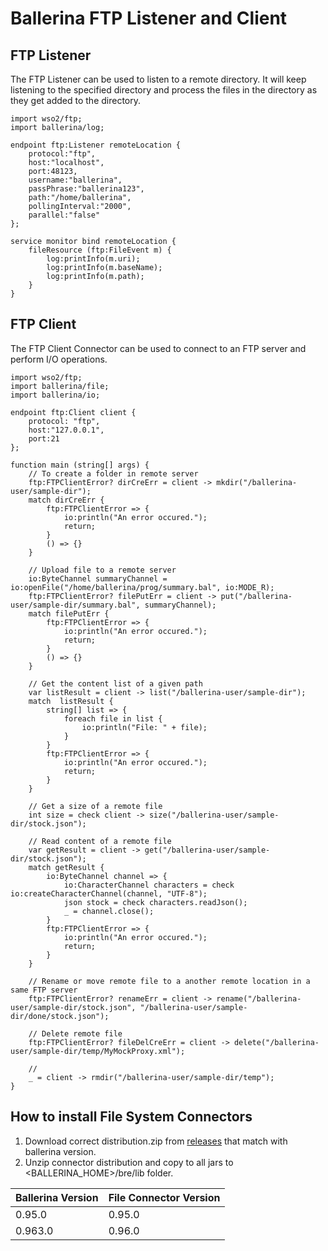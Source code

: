 # **Ballerina FTP Listener and Client**

## FTP Listener
The FTP Listener can be used to listen to a remote directory. It will keep listening to the specified directory and process the files in the directory as they get added to the directory.
```ballerina
import wso2/ftp;
import ballerina/log;

endpoint ftp:Listener remoteLocation {
    protocol:"ftp",
    host:"localhost",
    port:48123,
    username:"ballerina",
    passPhrase:"ballerina123",
    path:"/home/ballerina",
    pollingInterval:"2000",
    parallel:"false"
};

service monitor bind remoteLocation {
    fileResource (ftp:FileEvent m) {
        log:printInfo(m.uri);
        log:printInfo(m.baseName);
        log:printInfo(m.path);
    }
}
```

## FTP Client
The FTP Client Connector can be used to connect to an FTP server and perform I/O operations.
```ballerina
import wso2/ftp;
import ballerina/file;
import ballerina/io;

endpoint ftp:Client client {
    protocol: "ftp",
    host:"127.0.0.1",
    port:21
};
    
function main (string[] args) {
    // To create a folder in remote server
    ftp:FTPClientError? dirCreErr = client -> mkdir("/ballerina-user/sample-dir");
    match dirCreErr {
        ftp:FTPClientError => {
            io:println("An error occured.");
            return;
        }
        () => {}
    }
    
    // Upload file to a remote server
    io:ByteChannel summaryChannel = io:openFile("/home/ballerina/prog/summary.bal", io:MODE_R);
    ftp:FTPClientError? filePutErr = client -> put("/ballerina-user/sample-dir/summary.bal", summaryChannel);    
    match filePutErr {
        ftp:FTPClientError => {
            io:println("An error occured.");
            return;
        }
        () => {}
    }
    
    // Get the content list of a given path
    var listResult = client -> list("/ballerina-user/sample-dir");
    match  listResult {
        string[] list => {
            foreach file in list {
                io:println("File: " + file);
            }
        }
        ftp:FTPClientError => {
            io:println("An error occured.");
            return;
        }
    }    
    
    // Get a size of a remote file
    int size = check client -> size("/ballerina-user/sample-dir/stock.json");
    
    // Read content of a remote file
    var getResult = client -> get("/ballerina-user/sample-dir/stock.json");
    match getResult {
        io:ByteChannel channel => {
            io:CharacterChannel characters = check io:createCharacterChannel(channel, "UTF-8");
            json stock = check characters.readJson();
            _ = channel.close();
        }
        ftp:FTPClientError => {
            io:println("An error occured.");
            return;
        }
    }    
    
    // Rename or move remote file to a another remote location in a same FTP server
    ftp:FTPClientError? renameErr = client -> rename("/ballerina-user/sample-dir/stock.json", "/ballerina-user/sample-dir/done/stock.json");
    
    // Delete remote file
    ftp:FTPClientError? fileDelCreErr = client -> delete("/ballerina-user/sample-dir/temp/MyMockProxy.xml");
    
    // 
    _ = client -> rmdir("/ballerina-user/sample-dir/temp");  
}
```
## How to install File System Connectors
1. Download correct distribution.zip from [releases](https://github.com/ballerinalang/connector-file/releases) that match with ballerina 
  version.
2. Unzip connector distribution and copy to all jars to <BALLERINA_HOME>/bre/lib folder.

| Ballerina Version | File Connector Version |
| ----------------- | ---------------------- |
| 0.95.0 | 0.95.0 |
| 0.963.0| 0.96.0 |